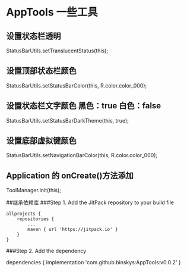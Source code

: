 
# AppTools 一些工具
## 设置状态栏透明
StatusBarUtils.setTranslucentStatus(this);
## 设置顶部状态栏颜色  
StatusBarUtils.setStatusBarColor(this, R.color.color_000);
## 设置状态栏文字颜色  黑色：true  白色：false
StatusBarUtils.setStatusBarDarkTheme(this, true);
## 设置底部虚拟键颜色  
StatusBarUtils.setNavigationBarColor(this, R.color.color_000);
## Application 的 onCreate()方法添加
ToolManager.init(this);

##继承依赖库
###Step 1. Add the JitPack repository to your build file

	allprojects {
		repositories {
			...
			maven { url 'https://jitpack.io' }
		}
	}
	
 ###Step 2. Add the dependency

 dependencies {
 	        implementation 'com.github.binskys:AppTools:v0.0.2'
 	}
